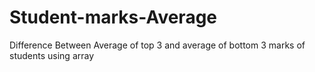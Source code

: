 # Student-marks-Average
Difference Between Average of top 3 and average of bottom 3 marks of students using array 
